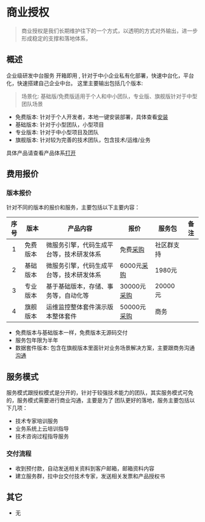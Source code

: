 # 商业授权

> 商业授权是我们长期维护往下的一个方式，以透明的方式对外输出，进一步形成稳定的支撑和落地体系，

## 概述

企业级研发中台服务 开箱即用 , 针对于中小企业私有化部署，快速中台化，平台化，快速搭建自己企业中台。
这里主要输出包括几个版本:

> 场景化: 基础版/免费版适用于个人和中小团队，专业版、旗舰版针对于中型团队场景

- 免费版本: 针对于个人开发者，本地一键安装部署，具体查看[安装](http://localhost:8080/env/development/)
- 基础版本: 针对于小型团队，小型项目
- 专业版本: 针对于中小型项目及团队
- 旗舰版本: 针对较为完善的技术团队，包含技术/运维/业务

具体产品请查看产品体系[打开](http://alinesno-platform.linesno.com/platform)

## 费用报价

### 版本报价

针对不同的版本的报价和服务，主要包括以下主要内容：

<div class="prices_table">

| 序号 | 版本     | 产品内容                                 | 报价                    | 服务包     | 备注 |
| :--: | -------- | ---------------------------------------- | ----------------------- | ---------- | ---- |
|  1   | 免费版本 | 微服务引擎，代码生成平台等，技术研发体系 | 免费[采购][base_00]     | 社区群支持 |      |
|  2   | 基础版本 | 微服务引擎，代码生成平台等，技术研发体系 | 6000元[采购][base_01]  | 1980元    |      |
|  3   | 专业版本 | 基于基础版本，存储、事务等，自动化等     | 30000元[采购][base_02] | 20000元   |      |
|  4   | 旗舰版本 | 运维监控整体套件演示版本整体套件         | 50000元[采购][base_03] | 商务       |      |

</div>

[base_00]: http://cloud.linesno.com
[base_01]: http://cloud.linesno.com
[base_02]: http://cloud.linesno.com
[base_03]: http://cloud.linesno.com

- 免费版本与基础版本一样，免费版本无源码交付
- 服务包年限为半年
- 数据套件版本: 包含在旗舰版本里面针对业务场景解决方案，主要跟商务沟通[沟通](#)

## 服务模式

服务模式跟授权模式是分开的，针对于较强技术能力的团队，其实服务模式可免的，服务模式需要进行商业沟通，主要是为了
团队更好的落地，服务主要包括以下几项：

- 技术专家培训服务
- 业务系统上云培训指导
- 技术咨询过程指导服务

### 交付流程

- 收到预付款，自动发送相关资料到客户邮箱，邮箱资料内容
- 建立服务群，拉中台交付技术专家，发送相关发票和产品授权书

## 其它

- 无

<style type="css">
.prices_table table{
  th:first-of-type {
      width: 50px;
  }
  th:nth-of-type(2) {
      width: 120px;
  }
}
</style>
